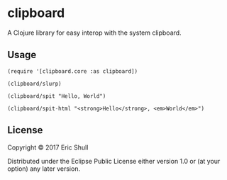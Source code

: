 # clipboard

A Clojure library for easy interop with the system clipboard.

## Usage

```
(require '[clipboard.core :as clipboard])

(clipboard/slurp)

(clipboard/spit "Hello, World")

(clipboard/spit-html "<strong>Hello</strong>, <em>World</em>")
```

## License

Copyright © 2017 Eric Shull

Distributed under the Eclipse Public License either version 1.0 or (at your option) any later version.
